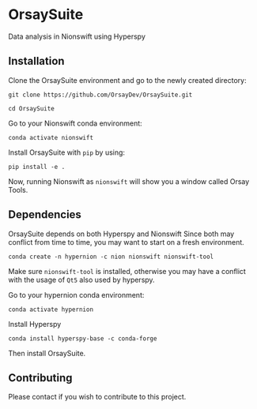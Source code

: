 # OrsaySuite
Data analysis in Nionswift using Hyperspy

## Installation

Clone the OrsaySuite environment and go to the newly created directory:

``git clone https://github.com/OrsayDev/OrsaySuite.git``

``cd OrsaySuite``

Go to your Nionswift conda environment:

``conda activate nionswift``

Install OrsaySuite with ``pip`` by using:

``pip install -e .``

Now, running Nionswift as ``nionswift`` will show you a window called Orsay Tools.

## Dependencies

OrsaySuite depends on both Hyperspy and Nionswift
Since both may conflict from time to time, you may want to start on a fresh environment.

``conda create -n hypernion -c nion nionswift nionswift-tool``

Make sure ``nionswift-tool`` is installed, otherwise you may have a conflict with the usage of `Qt5` also used by hyperspy.

Go to your hypernion conda environment:

``conda activate hypernion``

Install Hyperspy

``conda install hyperspy-base -c conda-forge``

Then install OrsaySuite.


## Contributing

Please contact if you wish to contribute to this project.
